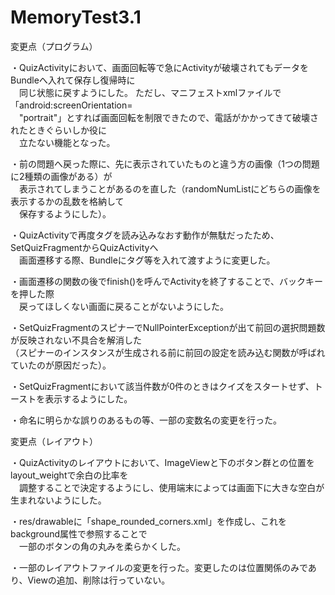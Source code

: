 # MemoryTest3.1

変更点（プログラム）

・QuizActivityにおいて、画面回転等で急にActivityが破壊されてもデータをBundleへ入れて保存し復帰時に  
　同じ状態に戻すようにした。  ただし、マニフェストxmlファイルで「android:screenOrientation=  
　"portrait"」とすれば画面回転を制限できたので、電話がかかってきて破壊されたときぐらいしか役に  
　立たない機能となった。
 
・前の問題へ戻った際に、先に表示されていたものと違う方の画像（1つの問題に2種類の画像がある）が  
　表示されてしまうことがあるのを直した（randomNumListにどちらの画像を表示するかの乱数を格納して  
　保存するようにした）。

・QuizActivityで再度タグを読み込みなおす動作が無駄だったため、SetQuizFragmentからQuizActivityへ  
　画面遷移する際、Bundleにタグ等を入れて渡すように変更した。
 
・画面遷移の関数の後でfinish()を呼んでActivityを終了することで、バックキーを押した際  
　戻ってほしくない画面に戻ることがないようにした。
 
・SetQuizFragmentのスピナーでNullPointerExceptionが出て前回の選択問題数が反映されない不具合を解消した  
 （スピナーのインスタンスが生成される前に前回の設定を読み込む関数が呼ばれていたのが原因だった）。
 
・SetQuizFragmentにおいて該当件数が0件のときはクイズをスタートせず、トーストを表示するようにした。

・命名に明らかな誤りのあるもの等、一部の変数名の変更を行った。



変更点（レイアウト）

・QuizActivityのレイアウトにおいて、ImageViewと下のボタン群との位置をlayout_weightで余白の比率を  
　調整することで決定するようにし、使用端末によっては画面下に大きな空白が生まれないようにした。
 
・res/drawableに「shape_rounded_corners.xml」を作成し、これをbackground属性で参照することで  
　一部のボタンの角の丸みを柔らかくした。
 
・一部のレイアウトファイルの変更を行った。変更したのは位置関係のみであり、Viewの追加、削除は行っていない。


 
 
